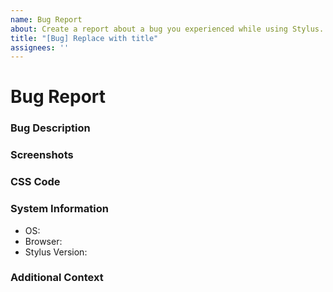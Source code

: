 ```yaml
---
name: Bug Report
about: Create a report about a bug you experienced while using Stylus.
title: "[Bug] Replace with title"
assignees: ''
---
```


<!--
  ⚠⚠ Do not delete this issue template! ⚠⚠
  Reported issues must use this template and have all the necessary information provided.
  Incomplete reports are likely to be ignored and closed.
-->

<!--
  Thank you for taking the time to create a report about a bug.
  Ensure that there are no other existing reports for this bug.
  Please check if the issue is resolved after a restart of the browsers.
  Additionally you could check if the issue persist in a new browser profile.
  Also, remember to fill out every section on this report and remove any that are not needed.
  Finally, place a brief description in the title of this report.
-->

# Bug Report

### Bug Description
<!-- Provide a clear and concise description, which will allow us to properly troubleshoot this bug. -->

### Screenshots
<!-- If applicable, add screenshots to help explain this bug. -->

### CSS Code
<!--
    If the bug is related to (user)CSS or the editor, 
    please post the code (with a service like pastebin) in this bug report. 
-->

### System Information
<!--
  Specify the browser name and version as well as the Stylus version you are using.
  Please do an online search for help if you are not familiar with how to get this information.
-->

- OS: <!-- e.g. Windows, macOS, Linux -->
- Browser: <!-- e.g. Chrome 91, Firefox 90, Edge 91, Safari 14 -->
- Stylus Version: <!-- e.g. 1.5.21 -->

### Additional Context
<!-- Provide any additional information about this bug. -->